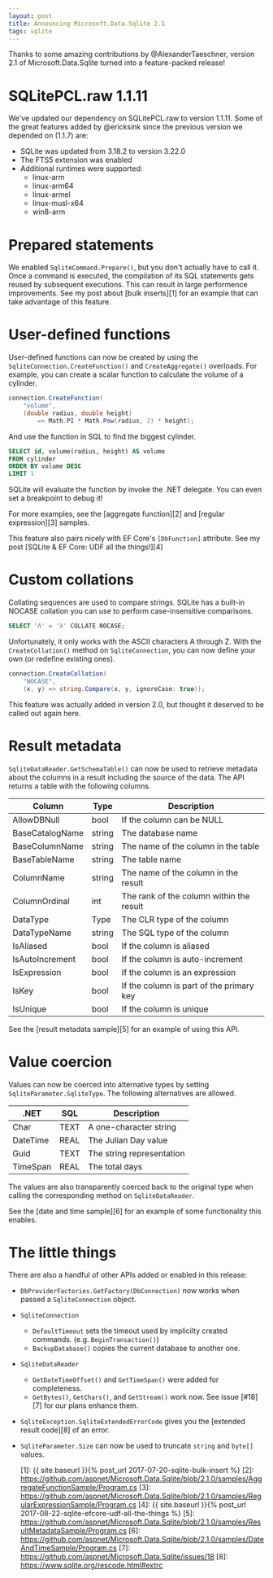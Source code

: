 ```yaml
---
layout: post
title: Announcing Microsoft.Data.Sqlite 2.1
tags: sqlite
---
```


Thanks to some amazing contributions by @AlexanderTaeschner, version 2.1 of Microsoft.Data.Sqlite turned into a
feature-packed release!

SQLitePCL.raw 1.1.11
====================
We've updated our dependency on SQLitePCL.raw to version 1.1.11. Some of the great features added by @ericksink since
the previous version we depended on (1.1.7) are:

* SQLite was updated from 3.18.2 to version 3.22.0
* The FTS5 extension was enabled
* Additional runtimes were supported:
  * linux-arm
  * linux-arm64
  * linux-armel
  * linux-musl-x64
  * win8-arm

Prepared statements
===================
We enabled `SqliteCommand.Prepare()`, but you don't actually have to call it. Once a command is executed, the
compilation of its SQL statements gets reused by subsequent executions. This can result in large performence
improvements. See my post about [bulk inserts][1] for an example that can take advantage of this feature.

User-defined functions
======================
User-defined functions can now be created by using the `SqliteConnection.CreateFunction()` and `CreateAggregate()`
overloads. For example, you can create a scalar function to calculate the volume of a cylinder.

```cs
connection.CreateFunction(
    "volume",
    (double radius, double height)
        => Math.PI * Math.Pow(radius, 2) * height);
```

And use the function in SQL to find the biggest cylinder.

```sql
SELECT id, volume(radius, height) AS volume
FROM cylinder
ORDER BY volume DESC
LIMIT 1
```

SQLite will evaluate the function by invoke the .NET delegate. You can even set a breakpoint to debug it!

For more examples, see the [aggregate function][2] and [regular expression][3] samples.

This feature also pairs nicely with EF Core's `[DbFunction]` attribute. See my post [SQLite & EF Core: UDF all the
things!][4]

Custom collations
=================
Collating sequences are used to compare strings. SQLite has a built-in NOCASE collation you can use to perform
case-insensitive comparisons.

```sql
SELECT 'Λ' = 'λ' COLLATE NOCASE;
```
Unfortunately, it only works with the ASCII characters A through Z. With the `CreateCollation()` method on
`SqliteConnection`, you can now define your own (or redefine existing ones).

```cs
connection.CreateCollation(
    "NOCASE",
    (x, y) => string.Compare(x, y, ignoreCase: true));
```

This feature was actually added in version 2.0, but thought it deserved to be called out again here.

Result metadata
===============
`SqliteDataReader.GetSchemaTable()` can now be used to retrieve metadata about the columns in a result including the
source of the data. The API returns a table with the following columns.

| Column           | Type   | Description                              |
| ---------------- | ------ | ---------------------------------------- |
| AllowDBNull      | bool   | If the column can be NULL                |
| BaseCatalogName  | string | The database name                        |
| BaseColumnName   | string | The name of the column in the table      |
| BaseTableName    | string | The table name                           |
| ColumnName       | string | The name of the column in the result     |
| ColumnOrdinal    | int    | The rank of the column within the result |
| DataType         | Type   | The CLR type of the column               |
| DataTypeName     | string | The SQL type of the column               |
| IsAliased        | bool   | If the column is aliased                 |
| IsAutoIncrement  | bool   | If the column is auto-increment          |
| IsExpression     | bool   | If the column is an expression           |
| IsKey            | bool   | If the column is part of the primary key |
| IsUnique         | bool   | If the column is unique                  |

See the [result metadata sample][5] for an example of using this API.

Value coercion
==============
Values can now be coerced into alternative types by setting `SqliteParameter.SqliteType`. The following alternatives are
allowed.

| .NET     | SQL  | Description               |
| -------- | ---- | ------------------------- |
| Char     | TEXT | A one-character string    |
| DateTime | REAL | The Julian Day value      |
| Guid     | TEXT | The string representation |
| TimeSpan | REAL | The total days            |

The values are also transparently coerced back to the original type when calling the corresponding method on
`SqliteDataReader`.

See the [date and time sample][6] for an example of some functionality this enables.

The little things
=================
There are also a handful of other APIs added or enabled in this release:

* `DbProviderFactories.GetFactory(DbConnection)` now works when passed a `SqliteConnection` object.
* `SqliteConnection`
  * `DefaultTimeout` sets the timeout used by implicilty created commands. (e.g. `BeginTransaction()`)
  * `BackupDatabase()` copies the current database to another one.
* `SqliteDataReader`
  * `GetDateTimeOffset()` and `GetTimeSpan()` were added for completeness.
  * `GetBytes()`, `GetChars()`, and `GetStream()` work now. See issue [#18][7] for our plans enhance them.
* `SqliteException.SqliteExtendedErrorCode` gives you the [extended result code][8] of an error.
* `SqliteParameter.Size` can now be used to truncate `string` and `byte[]` values.


  [1]: {{ site.baseurl }}{% post_url 2017-07-20-sqlite-bulk-insert %}
  [2]: https://github.com/aspnet/Microsoft.Data.Sqlite/blob/2.1.0/samples/AggregateFunctionSample/Program.cs
  [3]: https://github.com/aspnet/Microsoft.Data.Sqlite/blob/2.1.0/samples/RegularExpressionSample/Program.cs
  [4]: {{ site.baseurl }}{% post_url 2017-08-22-sqlite-efcore-udf-all-the-things %}
  [5]: https://github.com/aspnet/Microsoft.Data.Sqlite/blob/2.1.0/samples/ResultMetadataSample/Program.cs
  [6]: https://github.com/aspnet/Microsoft.Data.Sqlite/blob/2.1.0/samples/DateAndTimeSample/Program.cs
  [7]: https://github.com/aspnet/Microsoft.Data.Sqlite/issues/18
  [8]: https://www.sqlite.org/rescode.html#extrc
